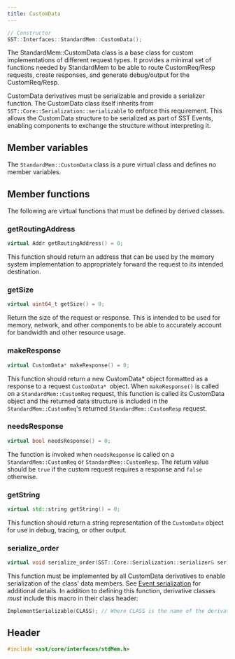 ```yaml
---
title: CustomData
---
```


```cpp
// Constructor
SST::Interfaces::StandardMem::CustomData();
```

The StandardMem::CustomData class is a base class for custom implementations of different request types. It provides a minimal set of functions needed by StandardMem to be able to route CustomReq/Resp requests, create responses, and generate debug/output for the CustomReq/Resp. 

CustomData derivatives must be serializable and provide a serializer function. The CustomData class itself inherits from `SST::Core::Serialization::serializable` to enforce this requirement. This allows the CustomData structure to be serialized as part of SST Events, enabling components to exchange the structure without interpreting it.

## Member variables
The `StandardMem::CustomData` class is a pure virtual class and defines no member variables.

## Member functions
The following are virtual functions that must be defined by derived classes.

### getRoutingAddress
```cpp
virtual Addr getRoutingAddress() = 0;
```
This function should return an address that can be used by the memory system implementation to appropriately forward the request to its intended destination.

### getSize
```cpp
virtual uint64_t getSize() = 0;
```
Return the size of the request or response. This is intended to be used for memory, network, and other components to be able to accurately account for bandwidth and other resource usage.

### makeResponse
```cpp
virtual CustomData* makeResponse() = 0;
```
This function should return a new CustomData* object formatted as a response to a request `CustomData* `object. When `makeResponse()` is called on a `StandardMem::CustomReq` request, this function is called its CustomData object and the returned data structure is included in the `StandardMem::CustomReq`'s returned `StandardMem::CustomResp` request.

### needsResponse
```cpp
virtual bool needsResponse() = 0;
```
The function is invoked when `needsResponse` is called on a `StandardMem::CustomReq` or `StandardMem::CustomResp`. The return value should be `true` if the custom request requires a response and `false` otherwise.

### getString
```cpp
virtual std::string getString() = 0;
```
This function should return a string representation of the `CustomData` object for use in debug, tracing, or other output.

### serialize_order
```cpp
virtual void serialize_order(SST::Core::Serialization::serializer& ser) = 0;
```
This function must be implemented by all CustomData derivatives to enable serialization of the class' data members. See [Event serialization](../../../events/serialize_order) for additional details. In addition to defining this function, derivative classes *must* include this macro in their class header:
```cpp
ImplementSerializable(CLASS); // Where CLASS is the name of the derivative class
```


## Header
```cpp
#include <sst/core/interfaces/stdMem.h>
```